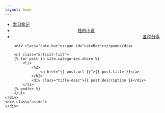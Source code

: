 ```yaml
---
layout: home
---
```


<div class="index-content share">
    <div class="section">
        <ul class="artical-cate">
            <li><a href="/"><span>学习笔记</span></a></li>
            <li style="text-align:center"><a href="/fiction"><span>独创小说</span></a></li>
            <li class="on" style="text-align:right"><a href="/share"><span>各种分享</span></a></li>
        </ul>

        <div class="cate-bar"><span id="cateBar"></span></div>

        <ul class="artical-list">
        {% for post in site.categories.share %}
            <li>
                <h2>
                    <a href="{{ post.url }}">{{ post.title }}</a>
                </h2>
                <div class="title-desc">{{ post.description }}</div>
            </li>
        {% endfor %}
        </ul>
    </div>
    <div class="aside">
    </div>
</div>
